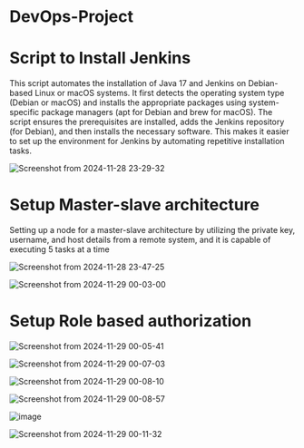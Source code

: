 
# DevOps-Project

# Script to Install Jenkins

This script automates the installation of Java 17 and Jenkins on Debian-based Linux or macOS systems. It first detects the operating system type (Debian or macOS) and installs the appropriate packages using system-specific package managers (apt for Debian and brew for macOS). The script ensures the prerequisites are installed, adds the Jenkins repository (for Debian), and then installs the necessary software. This makes it easier to set up the environment for Jenkins by automating repetitive installation tasks.

![Screenshot from 2024-11-28 23-29-32](https://github.com/user-attachments/assets/8549204b-75ba-470b-907f-1a3757decb88)


# Setup Master-slave architecture

Setting up a node for a master-slave architecture by utilizing the private key, username, and host details from a remote system, and it is capable of executing 5 tasks at a time

![Screenshot from 2024-11-28 23-47-25](https://github.com/user-attachments/assets/c4ba3448-db8a-49ff-a37d-9cec5181ac2b)

![Screenshot from 2024-11-29 00-03-00](https://github.com/user-attachments/assets/b50dfb7d-149e-49df-afee-a721a06b9d3b)

# Setup Role based authorization

![Screenshot from 2024-11-29 00-05-41](https://github.com/user-attachments/assets/d6f35d8d-e2a5-49bc-a4f1-d0b6b3edd53b)

![Screenshot from 2024-11-29 00-07-03](https://github.com/user-attachments/assets/7d7c24d9-4933-44a0-acb7-c211edb0b8b4)

![Screenshot from 2024-11-29 00-08-10](https://github.com/user-attachments/assets/437c8854-16ae-4ed7-9cb6-925c4174746a)

![Screenshot from 2024-11-29 00-08-57](https://github.com/user-attachments/assets/0ce972ea-9cdf-476d-857c-36208a5758af)

![image](https://github.com/user-attachments/assets/eb7f5faa-e112-4c55-a236-45ca81b055f8)

![Screenshot from 2024-11-29 00-11-32](https://github.com/user-attachments/assets/9066342b-f791-48c1-ad78-7245e1e92806)



